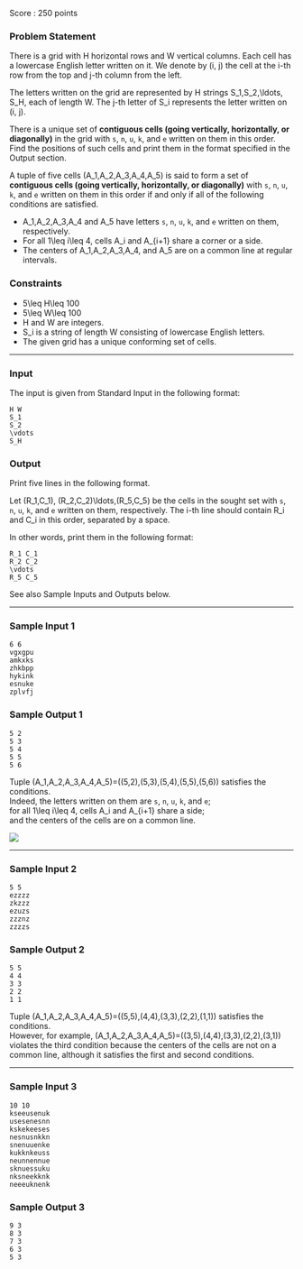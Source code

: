 Score : 250 points

### Problem Statement

There is a grid with H horizontal rows and W vertical columns. Each cell has a lowercase English letter written on it.
We denote by (i, j) the cell at the i-th row from the top and j-th column from the left.

The letters written on the grid are represented by H strings S\_1,S\_2,\ldots, S\_H, each of length W.
The j-th letter of S\_i represents the letter written on (i, j).

There is a unique set of
**contiguous cells (going vertically, horizontally, or diagonally)** in the grid
with `s`, `n`, `u`, `k`, and `e` written on them in this order.  
Find the positions of such cells and print them in the format specified in the Output section.

A tuple of five cells (A\_1,A\_2,A\_3,A\_4,A\_5) is said to form
a set of **contiguous cells (going vertically, horizontally, or diagonally)** with `s`, `n`, `u`, `k`, and `e` written on them in this order
if and only if all of the following conditions are satisfied.

* A\_1,A\_2,A\_3,A\_4 and A\_5 have letters `s`, `n`, `u`, `k`, and `e` written on them, respectively.
* For all 1\leq i\leq 4, cells A\_i and A\_{i+1} share a corner or a side.
* The centers of A\_1,A\_2,A\_3,A\_4, and A\_5 are on a common line at regular intervals.

### Constraints

* 5\leq H\leq 100
* 5\leq W\leq 100
* H and W are integers.
* S\_i is a string of length W consisting of lowercase English letters.
* The given grid has a unique conforming set of cells.

---

### Input

The input is given from Standard Input in the following format:

```
H W
S_1
S_2
\vdots
S_H
```

### Output

Print five lines in the following format.

Let (R\_1,C\_1), (R\_2,C\_2)\ldots,(R\_5,C\_5) be the cells in the sought set with `s`, `n`, `u`, `k`, and `e` written on them, respectively.
The i-th line should contain R\_i and C\_i in this order, separated by a space.

In other words, print them in the following format:

```
R_1 C_1
R_2 C_2
\vdots
R_5 C_5
```

See also Sample Inputs and Outputs below.

---

### Sample Input 1

```
6 6
vgxgpu
amkxks
zhkbpp
hykink
esnuke
zplvfj
```

### Sample Output 1

```
5 2
5 3
5 4
5 5
5 6
```

Tuple (A\_1,A\_2,A\_3,A\_4,A\_5)=((5,2),(5,3),(5,4),(5,5),(5,6)) satisfies the conditions.  
Indeed, the letters written on them are `s`, `n`, `u`, `k`, and `e`;  
for all 1\leq i\leq 4, cells A\_i and A\_{i+1} share a side;  
and the centers of the cells are on a common line.

![](https://img.atcoder.jp/abc302/f0a6b1007df7fb00caa27a5f82a3afb1.png)

---

### Sample Input 2

```
5 5
ezzzz
zkzzz
ezuzs
zzznz
zzzzs
```

### Sample Output 2

```
5 5
4 4
3 3
2 2
1 1
```

Tuple (A\_1,A\_2,A\_3,A\_4,A\_5)=((5,5),(4,4),(3,3),(2,2),(1,1)) satisfies the conditions.  
However, for example, (A\_1,A\_2,A\_3,A\_4,A\_5)=((3,5),(4,4),(3,3),(2,2),(3,1)) violates the third condition because the centers of the cells are not on a common line, although it satisfies the first and second conditions.

---

### Sample Input 3

```
10 10
kseeusenuk
usesenesnn
kskekeeses
nesnusnkkn
snenuuenke
kukknkeuss
neunnennue
sknuessuku
nksneekknk
neeeuknenk
```

### Sample Output 3

```
9 3
8 3
7 3
6 3
5 3
```